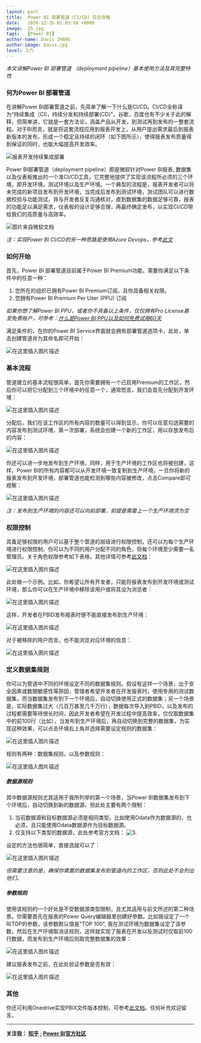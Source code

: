 ```yaml
---
layout: post
title:  Power BI 部署管道（CI/CD) 完全攻略
date:   2020-12-26 01:03:50 +0000
image:  25.jpg
tags:   [Power BI]
author-name: Davis ZHANG
author-image: Davis.jpg
level: 入门
---
```


*本文讲解Power BI 部署管道 （deployment pipeline）基本使用方法及其完整特性*

### 何为Power BI 部署管道

在讲解Power BI部署管道之前，先简单了解一下什么是CI/CD。CI/CD全称译为“持续集成（CI)，持续分发和持续部署(CD)”，谷歌，百度也有不少关于此的解释，但简单讲，它就是一套方法论，涵盖产品从开发，到测试再到发布的一整套流程。对于BI而言，就是将这套流程应用到报表开发上，从用户提出需求最后到报表新版本的发布，形成一个稳定且持续的闭环（如下图所示），使得报表发布质量得到保证的同时，也能大幅提高开发效率。

![报表开发持续集成部署](https://img-blog.csdnimg.cn/20201226163626278.png)

Power BI部署管道（deployment pipeline）即是微软针对Power BI报表, 数据集以及仪表板推出的一个准CI/CD工具，它完整地提供了实现该流程所必须的三个环境，即开发环境，测试环境以及生产环境。一个典型的流程是，报表开发者可以将未完成的新项目发布到开发环境，当完成后发布到测试环境，测试团队可以进行数据校验与功能测试，并与开发者反复沟通核对，直到数据集的数据足够可靠，报表的功能足以满足需求，仪表板的设计足够合理，再最终确定发布，以实现CI/CD带给我们的高质量与高效率。

![图片来自微软文档](https://img-blog.csdnimg.cn/2020122617112396.png?x-oss-process=image/watermark,type_ZmFuZ3poZW5naGVpdGk,shadow_10,text_RC1CSSB8IERhdmlzIG9uIEJJ,size_16,color_FFFFFF,t_70)

*注：实现Power BI CI/CD的另一种思路是使用Azure Devops，参考[此文](https://adatis.co.uk/power-bi-ci-cd-with-devops-pipelines/)*

### 如何开始

首先，Power BI 部署管道目前属于Power BI Premium功能，需要你满足以下条件中的任意一种：

1. 您所在的组织已拥有Power BI Premium订阅，且你具备相关权限。
2. 您拥有Power BI Premium Per User (PPU) 订阅 

*如果你想了解Power BI PPU，或者你不具备以上条件，仅仅拥有Pro License甚至免费账户，可参考：[什么是Power BI PPU以及如何免费试用60天](https://d-bi.gitee.io/about-pbi-premium-per-user/)*

满足条件的，在你的Power BI Service界面就会拥有部署管道选项卡，此处，单击创建管道并为其命名即可开始：

![在这里插入图片描述](https://img-blog.csdnimg.cn/20201226173300636.png?x-oss-process=image/watermark,type_ZmFuZ3poZW5naGVpdGk,shadow_10,text_RC1CSSB8IERhdmlzIG9uIEJJ,size_16,color_FFFFFF,t_70)


### 基本流程

管道建立的基本流程很简单，首先你需要拥有一个已启用Premium的工作区，然后你可以把它分配到三个环境中的任意一个，通常而言，我们会首先分配到开发环境：

![在这里插入图片描述](https://img-blog.csdnimg.cn/20201226174416392.png?x-oss-process=image/watermark,type_ZmFuZ3poZW5naGVpdGk,shadow_10,text_RC1CSSB8IERhdmlzIG9uIEJJ,size_16,color_FFFFFF,t_70)

分配后，我们在该工作区的所有内容的数量可以得到显示，你可以任意勾选需要的内容发布到测试环境，第一次部署，系统会创建一个新的工作区，用以存放发布后的内容：

![在这里插入图片描述](https://img-blog.csdnimg.cn/20201226174723915.png?x-oss-process=image/watermark,type_ZmFuZ3poZW5naGVpdGk,shadow_10,text_RC1CSSB8IERhdmlzIG9uIEJJ,size_16,color_FFFFFF,t_70)

你还可以进一步地发布到生产环境，同样，用于生产环境的工作区也将被创建，这样，Power BI的所有内容都可以从开发环境一致复制到生产环境，一旦你将新的报表发布到开发环境，部署管道也能检测到哪些内容被修改，点击Compare即可观察：

![在这里插入图片描述](https://img-blog.csdnimg.cn/20201226175315230.png?x-oss-process=image/watermark,type_ZmFuZ3poZW5naGVpdGk,shadow_10,text_RC1CSSB8IERhdmlzIG9uIEJJ,size_16,color_FFFFFF,t_70)

*注：发布到生产环境的内容还可以向前部署，前提是需要上一个生产环境须为空*


### 权限控制

具备足够权限的用户可以基于整个管道的层级进行权限控制，还可以为每个生产环境进行权限控制，你可以为不同的用户分配不同的角色，但每个环境至少需要一名管理员。关于角色权限参考如下表格，其他详情可参考[此文档](https://docs.microsoft.com/en-us/power-bi/collaborate-share/service-new-workspaces#roles-in-the-new-workspaces)：

![在这里插入图片描述](https://img-blog.csdnimg.cn/20201226180530230.png?x-oss-process=image/watermark,type_ZmFuZ3poZW5naGVpdGk,shadow_10,text_RC1CSSB8IERhdmlzIG9uIEJJ,size_16,color_FFFFFF,t_70)

此处做一个示例。比如，你希望让所有开发者，只能将报表发布到开发环境或测试环境，那么你可以在生产环境中移除该用户或将其设为浏览者：


![在这里插入图片描述](https://img-blog.csdnimg.cn/20201226180706844.png?x-oss-process=image/watermark,type_ZmFuZ3poZW5naGVpdGk,shadow_10,text_RC1CSSB8IERhdmlzIG9uIEJJ,size_16,color_FFFFFF,t_70)

这样，开发者在PBID发布报表时便不能直接发布到生产环境：

![在这里插入图片描述](https://img-blog.csdnimg.cn/20201226181340697.png?x-oss-process=image/watermark,type_ZmFuZ3poZW5naGVpdGk,shadow_10,text_RC1CSSB8IERhdmlzIG9uIEJJ,size_16,color_FFFFFF,t_70)

对于被移除的用户而言，也不能浏览对应环境的信息：

![在这里插入图片描述](https://img-blog.csdnimg.cn/20201226181434702.png?x-oss-process=image/watermark,type_ZmFuZ3poZW5naGVpdGk,shadow_10,text_RC1CSSB8IERhdmlzIG9uIEJJ,size_16,color_FFFFFF,t_70)

### 定义数据集规则

你可以为管道中不同的环境设定不同的数据集规则。假设有这样一个场景，出于安全因素或数据敏感性等原因，管理者希望开发者在开发报表时，使用专用的测试数据集，而当数据集发布到下一个环境后，自动切换使用正式的数据集；另一个场景是，实际数据集过大（几百万甚至几千万行），数据每次导入到PBID，以及发布的过程都需要等待很长时间，因此开发者希望在开发过程中提高效率，仅仅取数据集中的前100行（比如），当发布到生产环境后，再自动切换到完整的数据集，为实现这种效果，可以点击环境右上角并选择需要设定规则的数据集：

![在这里插入图片描述](https://img-blog.csdnimg.cn/20201226182651969.png?x-oss-process=image/watermark,type_ZmFuZ3poZW5naGVpdGk,shadow_10,text_RC1CSSB8IERhdmlzIG9uIEJJ,size_16,color_FFFFFF,t_70)

规则有两种：数据集规则，以及参数规则：

![在这里插入图片描述](https://img-blog.csdnimg.cn/20201226182834405.png?x-oss-process=image/watermark,type_ZmFuZ3poZW5naGVpdGk,shadow_10,text_RC1CSSB8IERhdmlzIG9uIEJJ,size_16,color_FFFFFF,t_70)

##### 数据源规则

其中数据源规则尤其适用于我所列举的第一个场景，当Power BI数据集发布到下个环境后，自动切换到新的数据源。但此处主要有两个限制：

1. 当前数据源和目标数据源必须是相同类型。比如使用Odata作为数据源的，也必须，且只能使用Odata数据源作为目标数据源。
2. 仅支持以下类型的数据源，此处参考官方文档：
![3.](https://img-blog.csdnimg.cn/20201226183231704.png)
 
设定的方法也很简单，直接选就可以了：

 ![在这里插入图片描述](https://img-blog.csdnimg.cn/20201226183440717.png?x-oss-process=image/watermark,type_ZmFuZ3poZW5naGVpdGk,shadow_10,text_RC1CSSB8IERhdmlzIG9uIEJJ,size_16,color_FFFFFF,t_70)

*但需要注意的是，确保你需要的数据集发布到管道内的工作区，否则此处不会列出他们。*

##### 参数规则

使用该规则的一个好处是不受数据源类型限制，且尤其适用与前文所述的第二种场景。你需要首先在报表的Power Query编辑器里创建好参数。比如我设定了一个叫TOP的参数，该参数默认值是"TOP 100", 我在测试环境为数据集设定了该参数，然后在生产环境取消该规则，这样就实现了报表在开发以及测试时仅取前100行数据，而发布到生产环境后则取完整数据集的效果：

![在这里插入图片描述](https://img-blog.csdnimg.cn/20201226184142639.png?x-oss-process=image/watermark,type_ZmFuZ3poZW5naGVpdGk,shadow_10,text_RC1CSSB8IERhdmlzIG9uIEJJ,size_16,color_FFFFFF,t_70)

建议报表发布之前，在此处验证参数是否有效：

![在这里插入图片描述](https://img-blog.csdnimg.cn/20201226184616748.png)


### 其他

你还可利用Onedrive实现PBIX文件版本控制，可参考[此文档](https://docs.microsoft.com/zh-cn/power-bi/collaborate-share/service-connect-to-files-in-app-workspace-onedrive-for-business)。任何补充欢迎留言。

-----------------

**关注我： [知乎](https://www.zhihu.com/people/zhang-zhe-hong-01/posts)   ;    [Power BI官方社区](https://community.powerbi.com/t5/user/viewprofilepage/user-id/220984)**
